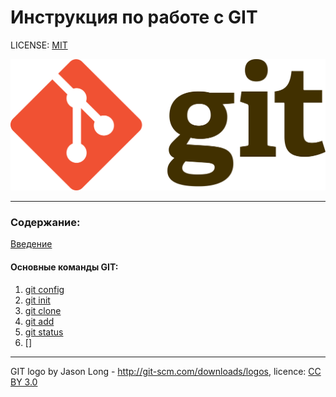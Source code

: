 # Инструкция по работе с GIT

LICENSE: [MIT](/licence.md)

![git-logo](/assets/git-logo.png)

---
### Содержание:
 [Введение](/introduction.md)
 #### Основные команды GIT:
1. [git config](/config.md)
2. [git init](/init.md)
3. [git clone](/clone.md)
4. [git add](/add.md)
5. [git status](/status.md)
6. []
---

GIT logo by Jason Long - http://git-scm.com/downloads/logos, licence: [CC BY 3.0](https://creativecommons.org/licenses/by/3.0/)
